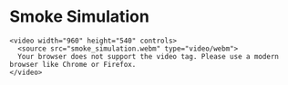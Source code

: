 # Smoke Simulation

```@raw html
<video width="960" height="540" controls>
  <source src="smoke_simulation.webm" type="video/webm">
  Your browser does not support the video tag. Please use a modern browser like Chrome or Firefox.
</video>
```
